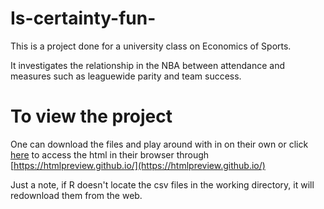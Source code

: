 # Is-certainty-fun-
This is a project done for a university class on Economics of Sports. 

It investigates the relationship in the NBA between attendance and measures such as leaguewide parity and team success.

# To view the project

One can download the files and play around with in on their own or click [here](https://htmlpreview.github.io/?https://github.com/joey12938418203/NBAcertaintyanalysis/blob/main/Is-certainty-fun.html) to access the html in their browser through [https://htmlpreview.github.io/](https://htmlpreview.github.io/)

Just a note, if R doesn't locate the csv files in the working directory, it will redownload them from the web. 
